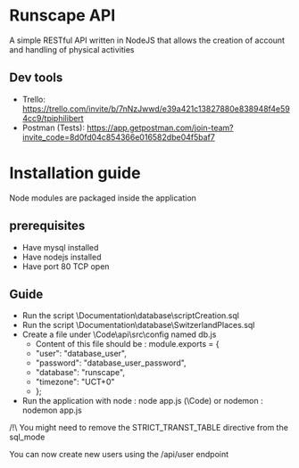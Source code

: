 # Runscape API

A simple RESTful API written in NodeJS that allows the creation of account and handling of physical activities

## Dev tools

- Trello: https://trello.com/invite/b/7nNzJwwd/e39a421c13827880e838948f4e594cc9/tpiphilibert
- Postman (Tests): https://app.getpostman.com/join-team?invite_code=8d0fd04c854366e016582dbe04f5baf7

# Installation guide

Node modules are packaged inside the application

## prerequisites

- Have mysql installed
- Have nodejs installed
- Have port 80 TCP open

## Guide

- Run the script \Documentation\database\scriptCreation.sql
- Run the script \Documentation\database\SwitzerlandPlaces.sql
- Create a file under \Code\api\src\config named db.js
    - Content of this file should be : module.exports = {
    -    "user": "database_user",
    -    "password": "database_user_password",
    -    "database": "runscape",
    -    "timezone": "UCT+0"
    - };
- Run the application with node : node app.js (\Code) or nodemon : nodemon app.js

/!\ You might need to remove the STRICT_TRANST_TABLE directive from the sql_mode

You can now create new users using the /api/user endpoint



